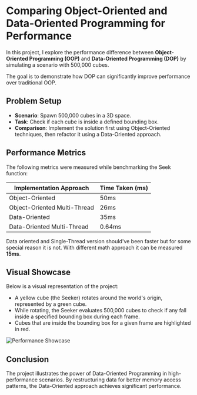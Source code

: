 # Comparing Object-Oriented and Data-Oriented Programming for Performance

In this project, I explore the performance difference between **Object-Oriented Programming (OOP)** and **Data-Oriented Programming (DOP)** by simulating a scenario with 500,000 cubes.

The goal is to demonstrate how DOP can significantly improve performance over traditional OOP.

## Problem Setup
- **Scenario**: Spawn 500,000 cubes in a 3D space.
- **Task**: Check if each cube is inside a defined bounding box.
- **Comparison**: Implement the solution first using Object-Oriented techniques, then refactor it using a Data-Oriented approach.

## Performance Metrics
The following metrics were measured while benchmarking the Seek function:

| Implementation Approach | Time Taken (ms)
|--------------------------|-----------------|
| Object-Oriented         | 50ms             |
| Object-Oriented Multi-Thread         | 26ms             |
| Data-Oriented           | 35ms              |
| Data-Oriented Multi-Thread           | 0.64ms              |

Data oriented and Single-Thread version should've been faster but for some special reason it is not. With different math approach it can be measured **15ms**.

## Visual Showcase
Below is a visual representation of the project: 
- A yellow cube (the Seeker) rotates around the world's origin, represented by a green cube.
- While rotating, the Seeker evaluates 500,000 cubes to check if any fall inside a specified bounding box during each frame.
- Cubes that are inside the bounding box for a given frame are highlighted in red.

![Performance Showcase](https://i.giphy.com/media/v1.Y2lkPTc5MGI3NjExb21qcW95NTRhdW02aDQzMWlqdW5jZmM0emJ4cjJ1NGM2ZnN4ZThxeiZlcD12MV9pbnRlcm5hbF9naWZfYnlfaWQmY3Q9Zw/C2LbEnrtTK1I7Vt1as/giphy.gif)

## Conclusion
The project illustrates the power of Data-Oriented Programming in high-performance scenarios. By restructuring data for better memory access patterns, the Data-Oriented approach achieves significant performance.